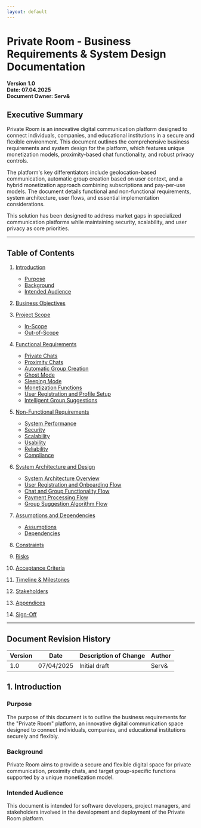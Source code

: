 ```yaml
---
layout: default
---
```


# Private Room - Business Requirements & System Design Documentation

**Version 1.0**  
**Date: 07.04.2025**  
**Document Owner: Serv&**

## Executive Summary

Private Room is an innovative digital communication platform designed to connect individuals, companies, and educational institutions in a secure and flexible environment. This document outlines the comprehensive business requirements and system design for the platform, which features unique monetization models, proximity-based chat functionality, and robust privacy controls.

The platform's key differentiators include geolocation-based communication, automatic group creation based on user context, and a hybrid monetization approach combining subscriptions and pay-per-use models. The document details functional and non-functional requirements, system architecture, user flows, and essential implementation considerations.

This solution has been designed to address market gaps in specialized communication platforms while maintaining security, scalability, and user privacy as core priorities.

---

## Table of Contents

1. [Introduction](#introduction)
   - [Purpose](#purpose)
   - [Background](#background)
   - [Intended Audience](#intended-audience)

2. [Business Objectives](#business-objectives)

3. [Project Scope](#project-scope)
   - [In-Scope](#in-scope)
   - [Out-of-Scope](#out-of-scope)

4. [Functional Requirements](#functional-requirements)
   - [Private Chats](#requirement-id-fr-001)
   - [Proximity Chats](#requirement-id-fr-002)
   - [Automatic Group Creation](#requirement-id-fr-003)
   - [Ghost Mode](#requirement-id-fr-004)
   - [Sleeping Mode](#requirement-id-fr-005)
   - [Monetization Functions](#requirement-id-fr-006)
   - [User Registration and Profile Setup](#requirement-id-fr-007)
   - [Intelligent Group Suggestions](#requirement-id-fr-008)

5. [Non-Functional Requirements](#non-functional-requirements)
   - [System Performance](#requirement-id-nfr-001)
   - [Security](#requirement-id-nfr-002)
   - [Scalability](#requirement-id-nfr-003)
   - [Usability](#requirement-id-nfr-004)
   - [Reliability](#requirement-id-nfr-005)
   - [Compliance](#requirement-id-nfr-006)

6. [System Architecture and Design](#system-architecture-and-design)
   - [System Architecture Overview](#system-architecture-overview)
   - [User Registration and Onboarding Flow](#user-registration-and-onboarding-flow)
   - [Chat and Group Functionality Flow](#chat-and-group-functionality-flow)
   - [Payment Processing Flow](#payment-processing-flow)
   - [Group Suggestion Algorithm Flow](#group-suggestion-algorithm-flow)

7. [Assumptions and Dependencies](#assumptions-and-dependencies)
   - [Assumptions](#assumptions)
   - [Dependencies](#dependencies)

8. [Constraints](#constraints)

9. [Risks](#risks)

10. [Acceptance Criteria](#acceptance-criteria)

11. [Timeline & Milestones](#timeline--milestones)

12. [Stakeholders](#stakeholders)

13. [Appendices](#appendices)

14. [Sign-Off](#sign-off)

---

## Document Revision History

| Version | Date       | Description of Change | Author |
|---------|------------|-----------------------|--------|
| 1.0     | 07/04/2025 | Initial draft         | Serv&  |

## 1. Introduction

### Purpose

The purpose of this document is to outline the business requirements for the "Private Room" platform, an innovative digital communication space designed to connect individuals, companies, and educational institutions securely and flexibly.

### Background

Private Room aims to provide a secure and flexible digital space for private communication, proximity chats, and target group-specific functions supported by a unique monetization model.

### Intended Audience

This document is intended for software developers, project managers, and stakeholders involved in the development and deployment of the Private Room platform.